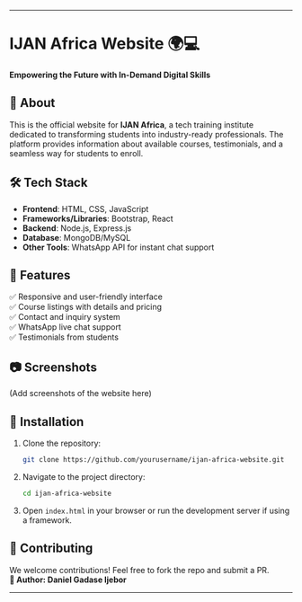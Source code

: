  

---

# IJAN Africa Website 🌍💻  
**Empowering the Future with In-Demand Digital Skills**  

## 📌 About  
This is the official website for **IJAN Africa**, a tech training institute dedicated to transforming students into industry-ready professionals. The platform provides information about available courses, testimonials, and a seamless way for students to enroll.  

## 🛠 Tech Stack  
- **Frontend**: HTML, CSS, JavaScript  
- **Frameworks/Libraries**: Bootstrap, React 
- **Backend**: Node.js, Express.js 
- **Database**: MongoDB/MySQL 
- **Other Tools**: WhatsApp API for instant chat support  

## 🎯 Features  
✅ Responsive and user-friendly interface  
✅ Course listings with details and pricing  
✅ Contact and inquiry system  
✅ WhatsApp live chat support  
✅ Testimonials from students  

## 📷 Screenshots  
(Add screenshots of the website here)  

## 🚀 Installation  
1. Clone the repository:  
   ```bash
   git clone https://github.com/yourusername/ijan-africa-website.git
   ```  
2. Navigate to the project directory:  
   ```bash
   cd ijan-africa-website
   ```  
3. Open `index.html` in your browser or run the development server if using a framework.  

## 🎯 Contributing  
We welcome contributions! Feel free to fork the repo and submit a PR.  
**📌 Author: Daniel Gadase Ijebor**

---
